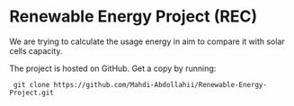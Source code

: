 # Renewable Energy Project (REC)
We are trying to calculate the usage energy in aim to compare it with solar cells capacity.

The project is hosted on GitHub. Get a copy by running:

<p> <code> git clone https://github.com/Mahdi-Abdollahii/Renewable-Energy-Project.git </code> </p>
